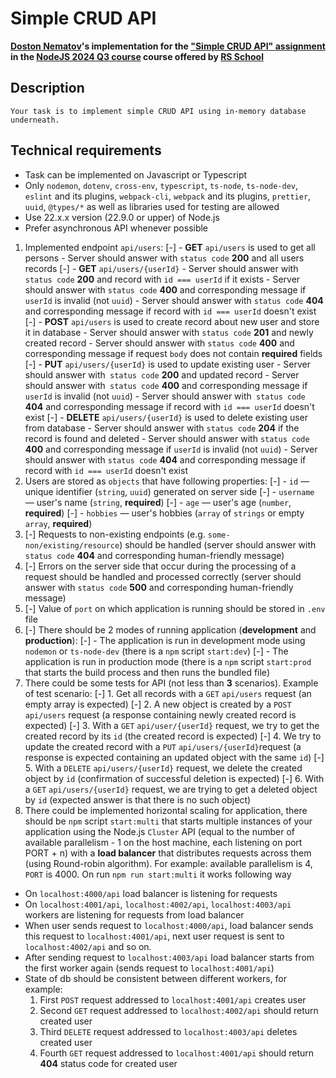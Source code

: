 # Simple CRUD API

**[Doston Nematov](https://github.com/Dostonlv)'s implementation for the ["Simple CRUD API" assignment](https://github.com/AlreadyBored/nodejs-assignments/blob/main/assignments/crud-api/assignment.md) in the [NodeJS 2024 Q3 course](https://wearecommunity.io/events/nodejs-2024q3) course offered by [RS School](https://rs.school)**


## Description
    Your task is to implement simple CRUD API using in-memory database underneath.

## Technical requirements

- Task can be implemented on Javascript or Typescript
- Only `nodemon`, `dotenv`, `cross-env`, `typescript`, `ts-node`, `ts-node-dev`, `eslint` and its plugins, `webpack-cli`, `webpack` and its plugins, `prettier`, `uuid`, `@types/*` as well as libraries used for testing are allowed
- Use 22.x.x version (22.9.0 or upper) of Node.js
- Prefer asynchronous API whenever possible

1. Implemented endpoint `api/users`:
   [-] - **GET** `api/users` is used to get all persons
        - Server should answer with `status code` **200** and all users records
   [-] - **GET** `api/users/{userId}` 
        - Server should answer with `status code` **200** and record with `id === userId` if it exists
        - Server should answer with `status code` **400** and corresponding message if `userId` is invalid (not `uuid`)
        - Server should answer with `status code` **404** and corresponding message if record with `id === userId` doesn't exist
    [-] - **POST** `api/users` is used to create record about new user and store it in database
        - Server should answer with `status code` **201** and newly created record
        - Server should answer with `status code` **400** and corresponding message if request `body` does not contain **required** fields
    [-] - **PUT** `api/users/{userId}` is used to update existing user
        - Server should answer with` status code` **200** and updated record
        - Server should answer with` status code` **400** and corresponding message if `userId` is invalid (not `uuid`)
        - Server should answer with` status code` **404** and corresponding message if record with `id === userId` doesn't exist
    [-] - **DELETE** `api/users/{userId}` is used to delete existing user from database
        - Server should answer with `status code` **204** if the record is found and deleted
        - Server should answer with `status code` **400** and corresponding message if `userId` is invalid (not `uuid`)
        - Server should answer with `status code` **404** and corresponding message if record with `id === userId` doesn't exist
2. Users are stored as `objects` that have following properties:
   [-] - `id` — unique identifier (`string`, `uuid`) generated on server side
   [-] - `username` — user's name (`string`, **required**)
   [-] - `age` — user's age (`number`, **required**)
   [-] - `hobbies` — user's hobbies (`array` of `strings` or empty `array`, **required**)
3. [-] Requests to non-existing endpoints (e.g. `some-non/existing/resource`) should be handled (server should answer with `status code` **404** and corresponding human-friendly message)
4. [-] Errors on the server side that occur during the processing of a request should be handled and processed correctly (server should answer with `status code` **500** and corresponding human-friendly message)
5. [-] Value of `port` on which application is running should be stored in `.env` file
6. [-] There should be 2 modes of running application (**development** and **production**):
   [-] - The application is run in development mode using `nodemon` or `ts-node-dev` (there is a `npm` script `start:dev`)
   [-] - The application is run in production mode (there is a `npm` script `start:prod` that starts the build process and then runs the bundled file)
7. There could be some tests for API (not less than **3** scenarios). Example of test scenario:
   [-] 1. Get all records with a `GET` `api/users` request (an empty array is expected)
   [-] 2. A new object is created by a `POST` `api/users` request (a response containing newly created record is expected)
   [-] 3. With a `GET` `api/user/{userId}` request, we try to get the created  record by its `id` (the created record is expected)
   [-] 4. We try to update the created record with a `PUT` `api/users/{userId}`request (a response is expected containing an updated object with the same `id`)
    [-] 5. With a `DELETE` `api/users/{userId}` request, we delete the created object by `id` (confirmation of successful deletion is expected)
    [-] 6. With a `GET` `api/users/{userId}` request, we are trying to get a deleted object by `id` (expected answer is that there is no such object)
8. There could be implemented horizontal scaling for application, there should be `npm` script `start:multi` that starts multiple instances of your application using the Node.js `Cluster` API (equal to the number of available parallelism - 1 on the host machine, each listening on port PORT + n) with a **load balancer** that distributes requests across them (using Round-robin algorithm). For example: available parallelism is 4, `PORT` is 4000. On run `npm run start:multi` it works following way
- On `localhost:4000/api` load balancer is listening for requests
- On `localhost:4001/api`, `localhost:4002/api`, `localhost:4003/api` workers are listening for requests from load balancer
- When user sends request to `localhost:4000/api`, load balancer sends this request to `localhost:4001/api`, next user request is sent to `localhost:4002/api` and so on.
- After sending request to `localhost:4003/api` load balancer starts from the first worker again (sends request to `localhost:4001/api`)
- State of db should be consistent between different workers, for example:
    1. First `POST` request addressed to `localhost:4001/api` creates user
    2. Second `GET` request addressed to `localhost:4002/api` should return created user
    3. Third `DELETE` request addressed to `localhost:4003/api` deletes created user
    4. Fourth `GET` request addressed to `localhost:4001/api` should return **404** status code for created user